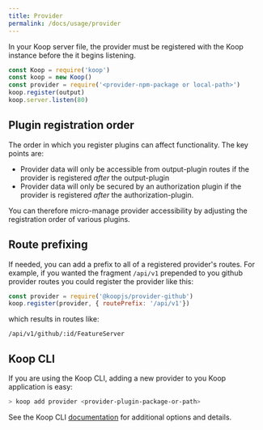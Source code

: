 ```yaml
---
title: Provider
permalink: /docs/usage/provider
---
```


In your Koop server file, the provider must be registered with the Koop instance before the it begins listening.

```js
const Koop = require('koop')
const koop = new Koop()
const provider = require('<provider-npm-package or local-path>')
koop.register(output)
koop.server.listen(80)
```

## Plugin registration order
The order in which you register plugins can affect functionality.  The key points are:  
* Provider data will only be accessible from output-plugin routes if the provider is registered _after_ the output-plugin
* Provider data will only be secured by an authorization plugin if the provider is registered _after_ the authorization-plugin.

You can therefore micro-manage provider accessibility by adjusting the registration order of various plugins.

## Route prefixing
If needed, you can add a prefix to all of a registered provider's routes.  For example, if you wanted the fragment `/api/v1` prepended to you github provider routes you could register the provider like this:

```js
const provider = require('@koopjs/provider-github')
koop.register(provider, { routePrefix: '/api/v1'})
```

which results in routes like:

`/api/v1/github/:id/FeatureServer`

## Koop CLI

If you are using the Koop CLI, adding a new provider to you Koop application is easy:

```bash
> koop add provider <provider-plugin-package-or-path>
```

See the Koop CLI [documentation](https://github.com/koopjs/koop-cli#add) for additional options and details.
